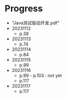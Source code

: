 # Progress

- "Java测试驱动开发.pdf"
- 20231112
    - p.38
- 20231113
    - p.74
- 20231114
    - p.84
- 20231115
  - p.99
- 20231116
  - p.99 - p.103 : not yet
  - p.117
- 20231117
  - p.117